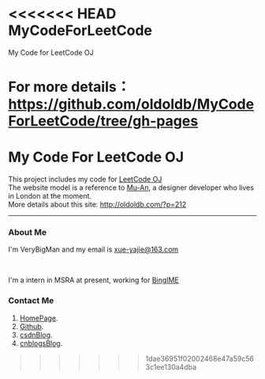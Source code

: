 <<<<<<< HEAD
MyCodeForLeetCode
=================

My Code for LeetCode OJ

For more details：https://github.com/oldoldb/MyCodeForLeetCode/tree/gh-pages
=======
My Code For LeetCode OJ
========

This project includes my code for [LeetCode OJ](https://oj.leetcode.com/problems/)
<br />
The website model is a reference to [Mu-An](http://muan.co), a designer developer who lives in London at the moment.
<br />
More details about this site: http://oldoldb.com/?p=212
<br />

---
### About Me

I'm VeryBigMan and my email is xue-yajie@163.com

<br />

I'm a intern in MSRA at present, working for [BingIME](http://bing.msn.cn/pinyin/android/)
<br />

### Contact Me

1. [HomePage](http://oldoldb.com).
2. [Github](https://github.com/oldoldb).
3. [csdnBlog](http://blog.csdn.net/oldoldb).
4. [cnblogsBlog](http://www.cnblogs.com/oldoldb).

>>>>>>> 1dae36951f02002468e47a59c563c1ee130a4dba
